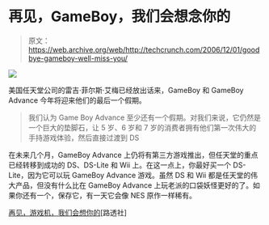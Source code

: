 # 再见，GameBoy，我们会想念你的

> 原文：<https://web.archive.org/web/http://techcrunch.com/2006/12/01/goodbye-gameboy-well-miss-you/>

![](img/45c374f3fb460626b1f3436b9f78fb37.png)

美国任天堂公司的雷吉·菲尔斯·艾梅已经放出话来，GameBoy 和 GameBoy Advance 今年将迎来他们的最后一个假期。

> 我们认为 Game Boy Advance 至少还有一个假期。对我们来说，它仍然是一个巨大的垫脚石，让 5 岁、6 岁和 7 岁的消费者拥有他们第一次伟大的手持游戏体验，然后直接过渡到 DS

在未来几个月，GameBoy Advance 上仍将有第三方游戏推出，但任天堂的重点已经转移到成功的 DS、DS-Lite 和 Wii 上。在这一点上，你最好买一个 DS-Lite，因为它可以玩 GameBoy Advance 游戏。虽然 DS 和 Wii 都是任天堂的伟大产品，但没有什么比在 GameBoy Advance 上玩老派的口袋妖怪更好的了。如果你还有一个，保存它，有一天它会像 NES 原作一样稀有。

[再见，游戏机，我们会想你的](https://web.archive.org/web/20161012015023/http://today.reuters.com/summit/summitarticle.aspx?type=summitNews&summit=MediaMarketingSummit06&storyid=2006-11-29T180956Z_01_N29346976_RTRUKOC_0_US-MEDIA-SUMMIT-NINTENDO-GAMEBOY.xml)[路透社]